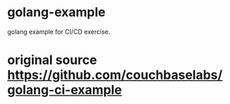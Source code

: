 # golang-example
golang example for CI/CD exercise.

# original source https://github.com/couchbaselabs/golang-ci-example

